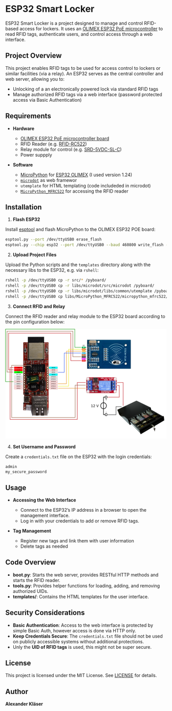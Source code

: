 # ESP32 Smart Locker

ESP32 Smart Locker is a project designed to manage and control RFID-based access for lockers. 
It uses an [OLIMEX ESP32 PoE microcontroller](https://www.olimex.com/Products/IoT/ESP32/ESP32-POE/) 
to read RFID tags, authenticate users, and control access through a web interface. 

## Project Overview

This project enables RFID tags to be used for access control to lockers or similar facilities (via a relay). 
An ESP32 serves as the central controller and web server, allowing you to:
- Unlocking of a an electronically powered lock via standard RFID tags
- Manage authorized RFID tags via a web interface (password protected access via Basic Authentication)

## Requirements

- **Hardware**
  - [OLIMEX ESP32 PoE microcontroller board](https://www.olimex.com/Products/IoT/ESP32/ESP32-POE/) 
  - RFID Reader (e.g. [RFID-RC522](https://www.amazon.de/dp/B07JLBGYQ6))
  - Relay module for control (e.g. [SRD-5VDC-SL-C](https://www.amazon.de/dp/B07XY2C5M5))
  - Power suppply

- **Software**
  - [MicroPython](https://micropython.org/download/esp32/) for [ESP32 OLIMEX](https://micropython.org/download/OLIMEX_ESP32_POE/) (I used version 1.24)
  - [`microdot`](https://microdot.readthedocs.io/en/latest/) as web framewor
  - `utemplate` for HTML templating (code includeded in microdot)
  - [`MicroPython_MFRC522`](https://github.com/vtt-info/MicroPython_MFRC522) for accessing the RFID reader
  
## Installation

1. **Flash ESP32**

Install [esptool](https://github.com/espressif/esptool) and flash MicroPython to the OLIMEX ESP32 POE board:
```bash
esptool.py --port /dev/ttyUSB0 erase_flash
esptool.py --chip esp32 --port /dev/ttyUSB0 --baud 460800 write_flash -z 0x1000 ~/Downloads/OLIMEX_ESP32_POE-20241025-v1.24.0.bin
```

2. **Upload Project Files**

Upload the Python scripts and the `templates` directory along with the necessary libs to the ESP32, e.g. via `rshell`:
```bash
rshell -p /dev/ttyUSB0 cp -r src/* /pyboard/
rshell -p /dev/ttyUSB0 cp -r libs/microdot/src/microdot /pyboard/
rshell -p /dev/ttyUSB0 cp -r libs/microdot/libs/common/utemplate /pyboard/
rshell -p /dev/ttyUSB0 cp libs/MicroPython_MFRC522/micropython_mfrc522/mfrc522.py /pyboard/
```

3. **Connect RFID and Relay**

Connect the RFID reader and relay module to the ESP32 board according to the pin configuration below:

![ESP32 Smart Locker - example layout with a cash register](./gfx/layout.png)

4. **Set Username and Password**

Create a `credentials.txt` file on the ESP32 with the login credentials:
```plaintext
admin
my_secure_password
```

## Usage

- **Accessing the Web Interface**
  - Connect to the ESP32’s IP address in a browser to open the management interface.
  - Log in with your credentials to add or remove RFID tags.

- **Tag Management**
  - Register new tags and link them with user information
  - Delete tags as needed

## Code Overview

- **boot.py**: Starts the web server, provides RESTful HTTP methods and starts the RFID reader.
- **tools.py**: Provides helper functions for loading, adding, and removing authorized UIDs.
- **templates/**: Contains the HTML templates for the user interface.

## Security Considerations

- **Basic Authentication**: Access to the web interface is protected by simple Basic Auth, however access is done via HTTP only.
- **Keep Credentials Secure**: The `credentials.txt` file should not be used on publicly accessible systems without additional protections.
- Unly the **UID of RFID tags** is used, this might not be super secure.

## License

This project is licensed under the MIT License. See [LICENSE](LICENSE) for details.

## Author
**Alexander Kläser**

